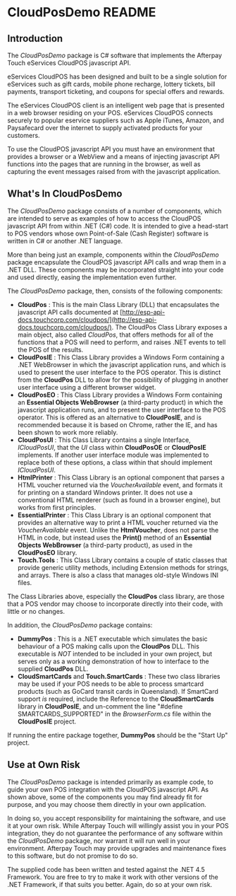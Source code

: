 # CloudPosDemo README

## Introduction

The _CloudPosDemo_ package is C# software that implements the Afterpay Touch eServices 
CloudPOS javascript API.

eServices CloudPOS has been designed and built to be a single solution for eServices
such as gift cards, mobile phone recharge, lottery tickets, bill payments, transport
ticketing, and coupons for special offers and rewards.

The eServices CloudPOS client is an intelligent web page that is presented in a web
browser residing on your POS. eServices CloudPOS connects securely to popular
eservice suppliers such as Apple iTunes, Amazon, and Paysafecard over the internet to
supply activated products for your customers.

To use the CloudPOS javascript API you must have an environment that provides a browser
or a WebView and a means of injecting javascript API functions into the pages that are 
running in the browser, as well as capturing the event messages raised from with the 
javascript application.

## What's In CloudPosDemo

The _CloudPosDemo_ package consists of a number of components, which are intended to serve
as examples of how to access the CloudPOS javascript API from within .NET (C#) code.
It is intended to give a head-start to POS vendors whose own Point-of-Sale (Cash Register) 
software is written in C# or another .NET language.

More than being just an example, components within the _CloudPosDemo_ package encapsulate
the CloudPOS javascript API calls and wrap them in a .NET DLL.  These components may 
be incorporated straight into your code and used directly, easing the implementation even 
further.  

The _CloudPosDemo_ package, then, consists of the following components:
* **CloudPos** : This is the main Class Library (DLL) that encapsulates the javascript API calls
documented at [http://esp-api-docs.touchcorp.com/cloudpos/](http://esp-api-docs.touchcorp.com/cloudpos/).
The CloudPos Class Library exposes a main object, also called _CloudPos_, that offers methods
for all of the functions that a POS will need to perform, and raises .NET events to tell
the POS of the results.
* **CloudPosIE** : This Class Library provides a Windows Form containing a .NET WebBrowser
in which the javascript application runs, and which is used to present the user interface to
the POS operator.  This is distinct from the **CloudPos** DLL to allow for the possibility
of plugging in another user interface using a different browser widget.
* **CloudPosEO** : This Class Library provides a Windows Form containing an **Essential Objects
WebBrowser** (a third-party product) in which the javascript application runs, and to present the
user interface to the POS operator.  This is offered as an alternative to **CloudPosIE**, and is 
recommended because it is based on Chrome, rather the IE, and has been shown to work more reliably.
* **CloudPosUI** : This Class Library contains a single Interface, _ICloudPosUI_, that the _UI_
class within **CloudPosOE** or **CloudPosIE** implements.  If another user interface module was
implemented to replace both of these options, a class within that should implement _ICloudPosUI_.
* **HtmlPrinter** : This Class Library is an optional component that parses a HTML voucher returned 
via the *VoucherAvailable* event, and formats it for printing on a standard Windows printer.  It does
not use a conventional HTML renderer (such as found in a browser engine), but works from first principles.
* **EssentialPrinter** : This Class Library is an optional component that provides an alternative
way to print a HTML voucher returned via the *VoucherAvailable* event.  Unlike the **HtmlVoucher**,
does not parse the HTML in code, but instead uses the **Print()** method of an **Essential Objects
WebBrowser** (a third-party product), as used in the **CloudPosEO** library.
* **Touch.Tools** : This Class Library contains a couple of static classes that provide generic utility
methods, including Extension methods for strings, and arrays.  There is also a class that
manages old-style Windows INI files.

The Class Libraries above, especially the **CloudPos** class library, are those that a POS
vendor may choose to incorporate directly into their code, with little or no changes.

In addition, the _CloudPosDemo_ package contains:
* **DummyPos** : This is a .NET executable which simulates the basic behaviour of a POS making 
calls upon the **CloudPos** DLL.  This executable is _NOT_ intended to be included in your own
project, but serves only as a working demonstration of how to interface to the supplied 
**CloudPos** DLL.
* **CloudSmartCards** and **Touch.SmartCards** : These two class libraries may be used if your POS
needs to be able to process smartcard products (such as GoCard transit cards in Queensland).
If SmartCard support *is* required, include the Reference to the **CloudSmartCards** library
in **CloudPosIE**, and un-comment the line "#define SMARTCARDS_SUPPORTED" in the *BrowserForm.cs*
file within the **CloudPosIE** project.

If running the entire package together, **DummyPos** should be the "Start Up" project.

## Use at Own Risk

The _CloudPosDemo_ package is intended primarily as example code, to guide your own 
POS integration with the CloudPOS javascript API.  As shown above, some of the components
you may find already fit for purpose, and you may choose them directly in your own application.

In doing so, you accept responsibility for maintaining the software, and use it at your own 
risk.  While Afterpay Touch will willingly assist you in your POS integration, they do 
not guarantee the performance of any software within the _CloudPosDemo_ package, nor warrant
it will run well in your environment.  Afterpay Touch may provide upgrades and maintenance fixes 
to this software, but do not promise to do so.

The supplied code has been written and tested against the .NET 4.5 Framework.  You are free
to try to make it work with other versions of the .NET Framework, if that suits you better.
Again, do so at your own risk.

